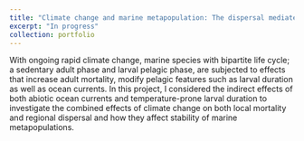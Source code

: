 ```yaml
---
title: "Climate change and marine metapopulation: The dispersal mediated effects"
excerpt: "In progress"
collection: portfolio
---
```




With ongoing rapid climate change, marine species with bipartite life cycle; a sedentary adult phase and larval 
pelagic phase, are subjected to effects that increase adult mortality, modify pelagic features such as larval duration 
as well as ocean currents. In this project, I considered the indirect effects of both abiotic ocean currents and 
temperature-prone larval duration to investigate the combined effects of climate change on both local mortality and 
regional dispersal and how they affect stability of marine metapopulations.
